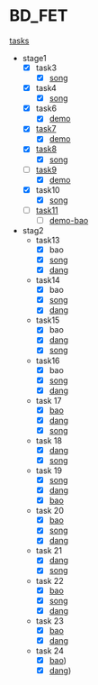 # BD_FET
[tasks](http://ife.baidu.com/task/all)

- stage1
    + [x] task3
        * [x] [song](https://1exciting.github.io/BD_FET/stage1/task3/song/index.html)
    + [x] task4
        * [x] [song](https://1exciting.github.io/BD_FET/stage1/task4/song/index.html)
    + [x] task6
        * [x] [demo](https://1exciting.github.io/BD_FET/stage1/task6/index.html)
    + [x] [task7](http://ife.baidu.com/task/detail?taskId=7)
        * [x] [demo](https://1exciting.github.io/BD_FET/stage1/task7/index.html)
    + [x] [task8](http://ife.baidu.com/task/detail?taskId=8)
        * [x] [song](https://1exciting.github.io/BD_FET/stage1/task8/song/index.html)
    + [ ] [task9](http://ife.baidu.com/task/detail?taskId=9)
        * [x] [demo](https://1exciting.github.io/BD_FET/stage1/task9/index.html)
    + [x] task10
        * [x] [song](https://1exciting.github.io/BD_FET/stage1/task10/song/index.html)
    + [ ] [task11](http://ife.baidu.com/task/detail?taskId=11)
        * [ ] [demo-bao](http://htmlpreview.github.io/?https://github.com/1exciting/BD_FET/blob/master/stage1/task11/bao/index.html)
    
- stag2
    + task13
        * [x] bao
        * [x] [song](https://1exciting.github.io/BD_FET/stage2/task13/song/index.html)
        * [x] [dang](https://1exciting.github.io/BD_FET/stage2/task13/dang/index.html)
    + task14
        * [x] bao
        * [x] [song](https://1exciting.github.io/BD_FET/stage2/task14/song/index.html)
        * [x] [dang](https://1exciting.github.io/BD_FET/stage2/task14/dang/index.html)
    + task15
        * [x] bao
        * [x] [dang](http://htmlpreview.github.io/?https://github.com/1exciting/BD_FET/blob/master/stage2/task15/dang/index.html)
        * [x] [song](https://1exciting.github.io/BD_FET/stage2/task15/song/index.html)
    + task16
        * [x] bao
        * [x] [song](https://1exciting.github.io/BD_FET/stage2/task16/song/index.html)
        * [x] [dang](https://1exciting.github.io/BD_FET/stage2/task16/dang/index.html)
    + task 17
        * [x] [bao](https://1exciting.github.io/BD_FET/stage2/task17/bao/task.html)
        * [x] [dang](https://1exciting.github.io/BD_FET/stage2/task17/dang/index.html)
        * [x] [song](https://1exciting.github.io/BD_FET/stage2/task17/song/index.html)
    + task 18
        * [x] [dang](https://1exciting.github.io/BD_FET/stage2/task18/dang/index.html)
        * [x] [song](https://1exciting.github.io/BD_FET/stage2/task18/song/index.html)
    + task 19
        * [x] [song](https://1exciting.github.io/BD_FET/stage2/task19/song/index.html)
        * [x] [dang](https://1exciting.github.io/BD_FET/stage2/task19/dang/index.html)
        * [x] [bao](https://1exciting.github.io/BD_FET/stage2/task19/bao/index.html)
    + task 20
        * [x] [bao](https://1exciting.github.io/BD_FET/stage2/task20/bao/index.html)
        * [x] [song](https://1exciting.github.io/BD_FET/stage2/task20/song/index.html)
        * [x] [dang](https://1exciting.github.io/BD_FET/stage2/task20/dang/index.html)
    + task 21
        * [x] [dang](https://1exciting.github.io/BD_FET/stage2/task21/dang/index.html)
        * [x] [song](https://1exciting.github.io/BD_FET/stage2/task21/song/index.html)
    + task 22
        * [x] [bao](https://1exciting.github.io/BD_FET/stage2/task22/bao/index.html)
        * [x] [song](https://1exciting.github.io/BD_FET/stage2/task22/song/index.html)
        * [x] [dang](https://1exciting.github.io/BD_FET/stage2/task22/dang/index.html)
    + task 23
        * [x] [bao](https://1exciting.github.io/BD_FET/stage2/task23/bao/index.html)
        * [x] [dang](https://1exciting.github.io/BD_FET/stage2/task23/dang/index.html)
    + task 24
        * [x] [bao](https://1exciting.github.io/BD_FET/stage2/task24/bao/index.html))
        * [x] [dang](https://1exciting.github.io/BD_FET/stage2/task24/dang/index.html))